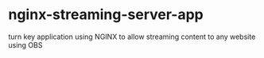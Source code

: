 # nginx-streaming-server-app
turn key application using NGINX to allow streaming content to any website using OBS
